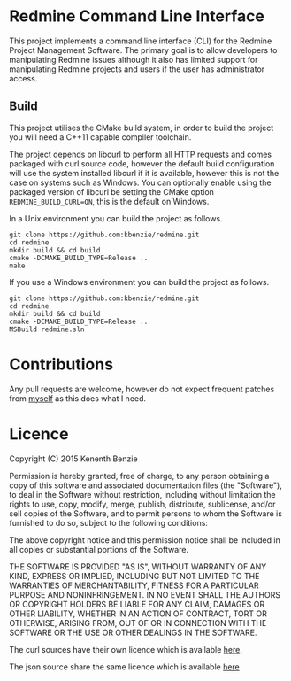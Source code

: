 # Redmine Command Line Interface

This project implements a command line interface (CLI) for the Redmine Project
Management Software. The primary goal is to allow developers to manipulating
Redmine issues although it also has limited support for manipulating Redmine
projects and users if the user has administrator access.

## Build

This project utilises the CMake build system, in order to build the project you
will need a C++11 capable compiler toolchain.

The project depends on libcurl to perform all HTTP requests and comes packaged
with curl source code, however the default build configuration will use the
system installed libcurl if it is available, however this is not the case on
systems such as Windows. You can optionally enable using the packaged version of
libcurl be setting the CMake option `REDMINE_BUILD_CURL=ON`, this is the default
on Windows.

In a Unix environment you can build the project as follows.

    git clone https://github.com:kbenzie/redmine.git
    cd redmine
    mkdir build && cd build
    cmake -DCMAKE_BUILD_TYPE=Release ..
    make

If you use a Windows environment you can build the project as follows.

    git clone https://github.com:kbenzie/redmine.git
    cd redmine
    mkdir build && cd build
    cmake -DCMAKE_BUILD_TYPE=Release ..
    MSBuild redmine.sln

# Contributions

Any pull requests are welcome, however do not expect frequent patches from
[myself](https://github.com/kbenzie) as this does what I need.

# Licence

Copyright (C) 2015 Kenenth Benzie

Permission is hereby granted, free of charge, to any person obtaining
a copy of this software and associated documentation files (the "Software"),
to deal in the Software without restriction, including without limitation
the rights to use, copy, modify, merge, publish, distribute, sublicense,
and/or sell copies of the Software, and to permit persons to whom the
Software is furnished to do so, subject to the following conditions:

The above copyright notice and this permission notice shall be included
in all copies or substantial portions of the Software.

THE SOFTWARE IS PROVIDED "AS IS", WITHOUT WARRANTY OF ANY KIND,
EXPRESS OR IMPLIED, INCLUDING BUT NOT LIMITED TO THE WARRANTIES
OF MERCHANTABILITY, FITNESS FOR A PARTICULAR PURPOSE AND NONINFRINGEMENT.
IN NO EVENT SHALL THE AUTHORS OR COPYRIGHT HOLDERS BE LIABLE FOR ANY CLAIM,
DAMAGES OR OTHER LIABILITY, WHETHER IN AN ACTION OF CONTRACT,
TORT OR OTHERWISE, ARISING FROM, OUT OF OR IN CONNECTION WITH THE SOFTWARE
OR THE USE OR OTHER DEALINGS IN THE SOFTWARE.

The curl sources have their own licence which is available
[here](https://github.com/bagder/curl/blob/master/COPYING).

The json source share the same licence which is available
[here](https://github.com/kbenzie/json/blob/master/licence.txt)
